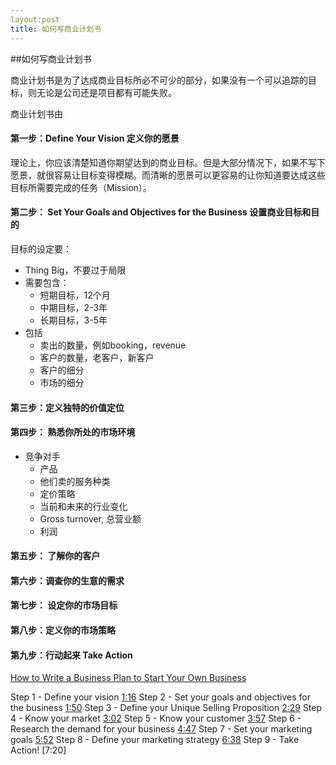 ```yaml
---
layout:post
title: 如何写商业计划书
---
```


##如何写商业计划书

商业计划书是为了达成商业目标所必不可少的部分，如果没有一个可以追踪的目标，则无论是公司还是项目都有可能失败。

商业计划书由 

#### 第一步：Define Your Vision 定义你的愿景

理论上，你应该清楚知道你期望达到的商业目标。但是大部分情况下，如果不写下愿景，就很容易让目标变得模糊。而清晰的愿景可以更容易的让你知道要达成这些目标所需要完成的任务（Mission）。

#### 第二步： Set Your Goals and Objectives for the Business 设置商业目标和目的

目标的设定要：

- Thing Big，不要过于局限
- 需要包含：
  - 短期目标，12个月
  - 中期目标，2-3年
  - 长期目标，3-5年
- 包括
  - 卖出的数量，例如booking，revenue
  - 客户的数量，老客户，新客户
  - 客户的细分
  - 市场的细分

#### 第三步：定义独特的价值定位

#### 第四步： 熟悉你所处的市场环境

- 竞争对手
  - 产品
  - 他们卖的服务种类
  - 定价策略
  - 当前和未来的行业变化
  - Gross turnover, 总营业额
  - 利润

#### 第五步： 了解你的客户

#### 第六步：调查你的生意的需求

#### 第七步： 设定你的市场目标

#### 第八步：定义你的市场策略

#### 第九步：行动起来 Take Action



[How to Write a Business Plan to Start Your Own Business](https://www.youtube.com/watch?v=Fqch5OrUPvA)

Step 1 - Define your vision [1:16](https://www.youtube.com/watch?v=Fqch5OrUPvA&t=76s)
Step 2 - Set your goals and objectives for the business [1:50](https://www.youtube.com/watch?v=Fqch5OrUPvA&t=110s)
Step 3 - Define your Unique Selling Proposition [2:29](https://www.youtube.com/watch?v=Fqch5OrUPvA&t=149s)
Step 4 - Know your market [3:02](https://www.youtube.com/watch?v=Fqch5OrUPvA&t=182s)
Step 5 - Know your customer [3:57](https://www.youtube.com/watch?v=Fqch5OrUPvA&t=237s)
Step 6 - Research the demand for your business [4:47](https://www.youtube.com/watch?v=Fqch5OrUPvA&t=287s)
Step 7 - Set your marketing goals [5:52](https://www.youtube.com/watch?v=Fqch5OrUPvA&t=352s)
Step 8 - Define your marketing strategy [6:38](https://www.youtube.com/watch?v=Fqch5OrUPvA&t=398s)
Step 9 - Take Action! [7:20]
